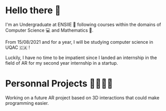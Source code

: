 # Hello there :wave:

I'm an Undergraduate at ENSIIE 🏫 following courses within the domains of Computer Science 💻 and Mathematics 📐.

From 15/08/2021 and for a year, I will be studying computer science in UQAC 🇨🇦 !   

Luckily, I have no time to be impatient since I landed an internship in the field of AR for my second year internship in a startup.  

# Personnal Projects :steam_locomotive::railway_car::railway_car::railway_car:
 
Working on a future AR project based on 3D interactions that could make programming easier.  
